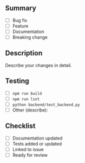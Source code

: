 ## Summary

- [ ] Bug fix
- [ ] Feature
- [ ] Documentation
- [ ] Breaking change

## Description

Describe your changes in detail.

## Testing

- [ ] `npm run build`
- [ ] `npm run lint`
- [ ] `python backend/test_backend.py`
- [ ] Other (describe):

## Checklist

- [ ] Documentation updated
- [ ] Tests added or updated
- [ ] Linked to issue
- [ ] Ready for review

